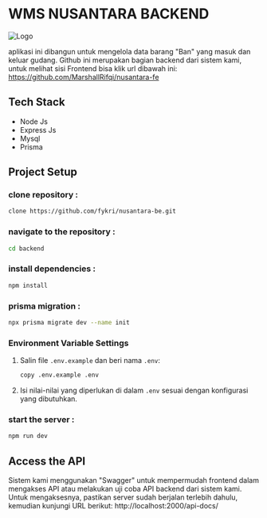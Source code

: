 # WMS NUSANTARA BACKEND

![Logo](https://imgtr.ee/images/2024/06/24/8ea2092c83467a10bd0196ebf7e86240.png)

aplikasi ini dibangun untuk mengelola data barang "Ban" yang masuk dan keluar gudang.
Github ini merupakan bagian backend dari sistem kami, untuk melihat sisi Frontend bisa klik url dibawah ini: https://github.com/MarshallRifqi/nusantara-fe


## Tech Stack
- Node Js
- Express Js
- Mysql
- Prisma


## Project Setup
### clone repository :
```sh
clone https://github.com/fykri/nusantara-be.git
```
### navigate to the repository :
```sh
cd backend
```
### install dependencies :
```sh
npm install
```

### prisma migration :
```sh
npx prisma migrate dev --name init
```

### Environment Variable Settings
1. Salin file `.env.example` dan beri nama `.env`:
   ```sh
   copy .env.example .env
   ```
2. Isi nilai-nilai yang diperlukan di dalam `.env` sesuai dengan konfigurasi yang dibutuhkan.


### start the server :
```sh
npm run dev
```

## Access the API
Sistem kami menggunakan "Swagger" untuk mempermudah frontend dalam mengakses API atau melakukan uji coba API backend dari sistem kami. Untuk mengaksesnya, pastikan server sudah berjalan terlebih dahulu, kemudian kunjungi URL berikut: http://localhost:2000/api-docs/

